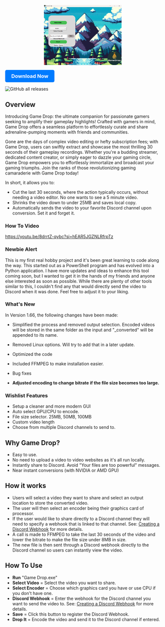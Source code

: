 <p align="center">
  <img src="https://github.com/ahiser24/Game-Drop/blob/main/assets/frame0/Screenshot.png?raw=true" alt="Logo" width="50%" height="50%"/>
</p>

### <a href="https://github.com/ahiser24/Game-Drop/releases/latest" style="background-color: #007bff; color: white; padding: 10px 20px; border-radius: 5px; text-decoration: none; font-weight: bold;">Download Now</a>

###
![GitHub all releases](https://img.shields.io/github/downloads/ahiser24/game-drop/total?logo=Github)


## Overview
Introducing Game Drop: the ultimate companion for passionate gamers seeking to amplify their gameplay highlights! Crafted with gamers in mind, Game Drop offers a seamless platform to effortlessly curate and share adrenaline-pumping moments with friends and communities.

Gone are the days of complex video editing or hefty subscription fees; with Game Drop, users can swiftly extract and showcase the most thrilling 30 seconds of their gameplay recordings. Whether you're a budding streamer, dedicated content creator, or simply eager to dazzle your gaming circle, Game Drop empowers you to effortlessly immortalize and broadcast your gaming triumphs. Join the ranks of those revolutionizing gaming camaraderie with Game Drop today!

In short, it allows you to:
* Cut the last 30 seconds, where the action typically occurs, without needing a video editor. No one wants to see a 5 minute video.
* Shrinks the video down to under 25MB and saves local copy.
* Automatically sends the video to your favorite Discord channel upon conversion. Set it and forget it.

### How To Video
https://youtu.be/8drrtZ-qybc?si=hEAR5JGZNLRfrpTz

### Newbie Alert
This is my first real hobby project and it's been great learning to code along the way. This started out as a PowerShell program and has evolved into a Python application. I have more updates and ideas to enhance this tool coming soon, but I wanted to get it in the hands of my friends and anyone else interested as soon as possible. While there are plenty of other tools similar to this, I couldn't find any that would directly send the video to Discord when it was done. Feel free to adjust it to your liking.

### What's New
In Version 1.66, the following changes have been made:

* Simplified the process and removed output selection. Encoded videos will be stored in the same folder as the input and "_converted" will be appended to its name.
* Removed Linux options. Will try to add that in a later update.
* Optimized the code
* Included FFMPEG to make installation easier.

* Bug fixes
* **Adjusted encoding to change bitrate if the file size becomes too large.**

### Wishlist Features
* Setup a cleaner and more modern GUI
* Auto select GPU/CPU to encode.
* File size selector. 25MB, 50MB, 100MB
* Custom video length
* Choose from multiple Discord channels to send to.


## Why Game Drop?
* Easy to use.
* No need to upload a video to video websites as it's all run locally.
* Instantly share to Discord. Avoid "Your files are too powerful" messages.
* Near instant conversions (with NVIDIA or AMD GPU)

## How it works
* Users will select a video they want to share and select an output location to store the converted video.
* The user will then select an encoder being their graphics card of processor.
* If the user would like to share directly to a Discord channel they will need to specify a webhook that is linked to that channel. See: [Creating a Discord Webhook](https://support.discord.com/hc/en-us/articles/228383668-Intro-to-Webhooks) for more details.
* A call is made to FFMPEG to take the last 30 seconds of the video and lower the bitrate to make the file size under 8MB in size.
* The new file is then sent through a Discord webhook directly to the Discord channel so users can instantly view the video.
 

## How To Use
* **Run** "Game Drop.exe"
* **Select Video** = Select the video you want to share.
* **Select Encoder** = Choose which graphics card you have or use CPU if you don't have one.
* **Discord Webhook** = Enter the webhook for the Discord channel you want to send the video to. See: [Creating a Discord Webhook](https://support.discord.com/hc/en-us/articles/228383668-Intro-to-Webhooks) for more details.
* **Save** = Click this button to register the Discord Webhook.
* **Drop It** = Encode the video and send it to the Discord channel if entered.


